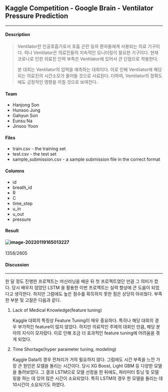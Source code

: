 ## Kaggle Competition - Google Brain - Ventilator Pressure Prediction

--------------------

#### Description

> Ventilator란 인공호흡기로서 호흡 곤란 등의 환자들에게 사용되는 의료 기구이다. 허나 Ventilator은 의료진들의 지속적인 모니터링이 필요한 기구이다. 현재 코로나로 인한 의료진 인력 부족은 Ventilator에 있어서 큰 단점으로 작용한다. 
>
> 본 대회는 Ventilator의 압력을 예측하는 대회이다. 이로 인해 Ventilator에 해당되는 의료진의 시간소모가 줄어들 것으로 사료된다. 더하여, Ventilator의 정확도에도 긍정적인 영향을 끼칠 것으로 보여진다.



#### Team

* Hanjong Son
* Hunsoo Jung
* Gahyun Son
* Eunsu Na
* Jinsoo Yoon



#### Files

* train.csv - the training set
* test.csv - the test set
* sample_submission.csv - a sample submission file in the correct format



#### Columns

* id
* breath_id
* R
* C
* time_step
* u_in
* u_out
* pressure



#### Result

#### ![image-20220119165013227](C:/Users/thsgs/AppData/Roaming/Typora/typora-user-images/image-20220119165013227.png)

1358/2605



#### Discussion

----

한 달 정도 진행한 프로젝트는 머신러닝을 배운 뒤 첫 프로젝트였던 만큼 그 의미가 컸다. 당시 배우지 않았던 LSTM 을 활용한 이번 프로젝트는 실력 향상에 큰 도움이 되었다고 생각한다. 하지만 그럼에도 높은 점수를 획득하지 못한 점은 상당히 아쉬웠다. 부족한 부분 및 고찰은 다음과 같다.

1. Lack of Medical Knowledge(feature tuning)

   Kaggle 대회의 특징상 Feature Tuning이 매우 중요하다. 특히나 해당 대회의 경우 부가적인 feature이 많지 않았다. 하지만 의료적인 주제의 대회인 만큼, 해당 분야의 지식이 모자랐다. 이로 인해 조금 더 효과적인 feature tuning에 어려움을 겪게 되었다.

2. Time Shortage(hyper parameter tuning, modeling)

   Kaggle Data의 경우 전처리가 거의 필요하지 않다. 그럼에도 시간 부족을 느낀 가장 큰 원인은 모델을 돌리는 시간이다. 당시 XG Boost, Light GBM 등 다양한 모델을 돌려보았다. 그 결과 LSTM으로 모델 선정을 한 뒤에도, 파라미터 튜닝 및 모델링을 하는 데 있어 많은 시간이 소요되었다. 특히 LSTM의 경우 한 모델을 돌리는 데 10시간이 소요되기도 하였다. 

